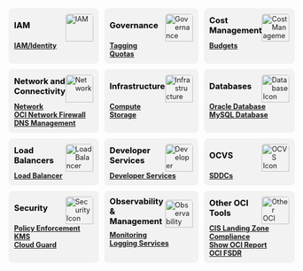 <!DOCTYPE html>
<html lang="en">
<head> 
    <title>OCI Services Grid</title>
    <style>
        .grid-container {
            display: grid;
            grid-template-columns: repeat(3, 1fr);
            gap: 10px;
            padding: 5px;
        }
        .service-card {
            background-color: #f2f2f2;
            padding: 10px;
            margin-top: 0px;
            border-radius: 8px;
            font-size: 90%;
            transition: transform 0.3s ease;
            display: flex; 
            flex-direction: column; 
        }
        .service-card:hover {
            transform: scale(1.05);
        }
        .card-title {
            display: flex; 
            justify-content: space-between; 
            align-items: center; 
        }
        .card-title h3 {
            color: #000000; 
            font-weight: bold; 
            margin: 0;
            padding-bottom: 8px;
        }
        .description {
            display: none;
            margin-bottom: 20px;
            color: #000000;
            opacity: 0;
            transition: opacity 0.3s ease;
        }
        .service-card p {
            margin: 0;
        }
        .service-card:hover .description {
            display: block;
            opacity: 1;
        }
        img {
            height: 50px; 
            width: 50px; 
            border-radius: 5px 5px 0 0;
        }
    </style>
</head>
<body>
    <div class="grid-container">
        <div class="service-card">
            <div class="card-title">
                <h3>IAM</h3>
                <img src="../images/IAM.png" alt="IAM">
            </div>
            <p><a href="../cd3exceltabs#iamidentity"><b>IAM/Identity</b></a></p>
            <div class="description">
                <p><i>Compartments, Groups, Dynamic Groups, Policies, Users, Network Sources</i></p>
            </div>
        </div>
        <div class="service-card">
            <div class="card-title">
                <h3>Governance</h3>
                <img src="../images/governance.png" alt="Governance"> 
            </div>
            <p><a href="../cd3exceltabs#governance"><b>Tagging</b></a></p>
            <div class="description">
                <p><i>Tags (Namespaces, Tag Keys, Default Tags, Cost Tracking Tags)</i></p>
            </div>
            <p><a href="../cd3exceltabs#governance"><b>Quotas</b></a></p>
            <div class="description">
                <p><i>Quota policies</i></p>
            </div>
        </div>
        <div class="service-card">
            <div class="card-title">
                <h3>Cost Management</h3>
                <img src="../images/cost-management.png" alt="Cost Management"> 
            </div>
            <p><a href="../cd3exceltabs#cost-management"><b>Budgets</b></a></p>
            <div class="description">
                <p><i>Budgets, Budget Alert Rules</i></p>
            </div>
        </div>
        <div class="service-card">
            <div class="card-title">
                <h3>Network and Connectivity</h3>
                <img src="../images/network.png" alt="Network"> 
            </div>
            <p><a href="../cd3exceltabs#network"><b>Network</b></a></p>
            <div class="description">
                <p><i>VCNs, Subnets, VLANs, DRGs, IGWs, NGWs, LPGs, Route Tables, DRG Route, Tables, Security Lists, Network Security Groups, Remote Peering Connections</i></p>
            </div>
            <p><a href="../cd3exceltabs#network-firewall"><b>OCI Network Firewall</b></a></p>
            <div class="description">
                <p><i>OCI Network Firewall and Policy</i></p>
            </div>
            <p><a href="../cd3exceltabs#private-dns"><b>DNS Management</b></a></p>
            <div class="description">
                <p><i>Private DNS - Views, Zones, RRSets/Records and Resolvers</i></p>
            </div>
        </div>
        <div class="service-card">
            <div class="card-title">
                <h3>Infrastructure</h3>
                <img src="../images/infrastructure.png" alt="Infrastructure Icon"> 
            </div>
            <p><a href="../cd3exceltabs#compute"><b>Compute</b></a></p>
            <div class="description">
                <p><i>Instances supporting Market Place Images, Remote Exec, Cloud-Init scripts, Dedicated VM Hosts</i></p>
            </div>
            <p><a href="../cd3exceltabs#storage"><b>Storage</b></a></p>
            <div class="description">
                <p><i>FSS, Block and Boot Volumes, Backup Policies, Object Storage Buckets</i></p>
            </div>
        </div>
        <div class="service-card">
            <div class="card-title">
                <h3>Databases</h3>
                <img src="../images/database.png" alt="Database Icon"> 
            </div>
            <p><a href="../cd3exceltabs#oracle-database"><b>Oracle Database</b></a></p>
            <div class="description">
                <p><i>Exa Infra, ExaCS, DB Systems VM and BM, ATP, ADW</i></p>
            </div>
             <p><a href="../cd3exceltabs#mysql-database"><b>MySQL Database</b></a></p>
            <div class="description">
                <p><i>MySQL(DB Systems and configurations)</i></p>
            </div>
        </div>
        <div class="service-card">
            <div class="card-title">
                <h3>Load Balancers</h3>
                <img src="../images/loadbalancer.png" alt="Load Balancer"> 
            </div>
            <p><a href="../cd3exceltabs#load-balancer"><b>Load Balancer</b></a></p>
            <div class="description">
                <p><i>Application Load Balancers, Network Load Balancers</i></p>
            </div>
        </div> 
        <div class="service-card">
            <div class="card-title">
                <h3>Developer Services</h3>
                <img src="../images/developerservices.png" alt="Developer Services Icon"> 
            </div>
            <p><a href="../cd3exceltabs#developer-services"><b>Developer Services</b></a></p>
            <div class="description">
                <p><i>Upload to Resource Manager, Oracle Kubernetes Engine (OKE)</i></p>
            </div>
        </div>
        <div class="service-card">
            <div class="card-title">
                <h3>OCVS</h3>
                <img src="../images/infrastructure.png" alt="OCVS Icon"> 
            </div>
            <p><a href="../cd3exceltabs#sddcs-tab"><b>SDDCs</b></a></p>
            <div class="description">
                <p><i>Oracle Cloud VMWare Solutions</i></p>
            </div>
        </div>
        <div class="service-card">
            <div class="card-title">
                <h3>Security</h3>
                <img src="../images/security.png" alt="Security Icon"> 
            </div>
            <p><a href="opa-integration.md"><b>Policy Enforcement</b></a></p>
            <div class="description">
                <p><i>OPA - Open Policy Agent</i></p>
            </div>
            <p><a href="../cd3exceltabs#security"><b>KMS</b></a></p>
            <div class="description">
                <p><i>Vaults and Keys</i></p>
            </div>
            <p><a href="../cd3exceltabs#security"><b>Cloud Guard</b></a></p>
            <div class="description">
                <p><i>Cloud Guard</i></p>
            </div>
        </div>
        <div class="service-card">
            <div class="card-title">
                <h3>Observability & Management</h3>
                <img src="../images/observability.png" alt="Observability Icon"> 
            </div>
            <p><a href="../cd3exceltabs#monitoring-services"><b>Monitoring</b></a></p>
            <div class="description">
                <p><i>Events, Notifications, Alarms, Service Connector Hub (SCH)</i></p>
            </div>
            <p><a href="../cd3exceltabs#logging-services"><b>Logging Services</b></a></p>
            <div class="description">
                <p><i>VCN Flow Logs, LBaaS access and error Logs, OSS Buckets Logs, Firewall Logs, FSS Logs</i></p>
            </div>
        </div>         
        <div class="service-card">
            <div class="card-title">
                <h3>Other OCI Tools</h3>
                <img src="../images/FSDR.png" alt="Other OCI Tools Icon">
            </div>
            <p><a href="../other-oci-tools#cis-compliance-checker-script"><b>CIS Landing Zone Compliance</b></a></p>
            <div class="description">
                <p><i>Download and Execute CIS Compliance Check Script</i></p>
            </div>
            <p><a href="../other-oci-tools#showoci-script"><b>Show OCI Report</b></a></p>
            <div class="description">
                <p><i>Download and Execute showOCI Script</i></p>
            </div>
            <p><a href="../other-oci-tools#oci-fsdr"><b>OCI FSDR</b></a></p>
            <div class="description">
                <p><i>Export and Update DR Plans</i></p>
            </div>
        </div>
    </div>
</body>
</html>
